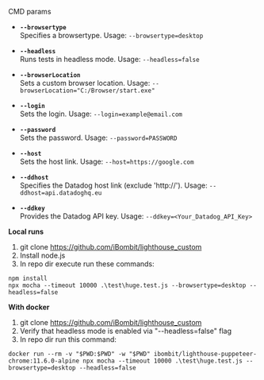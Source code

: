 CMD params
- **`--browsertype`**  
  Specifies a browsertype. Usage: `--browsertype=desktop`

- **`--headless`**  
  Runs tests in headless mode. Usage: `--headless=false`

- **`--browserLocation`**  
  Sets a custom browser location. Usage: `--browserLocation="C:/Browser/start.exe"`

- **`--login`**  
  Sets the login. Usage: `--login=example@email.com`

- **`--password`**  
  Sets the password. Usage: `--password=PASSWORD`

- **`--host`**  
  Sets the host link. Usage: `--host=https://google.com`

- **`--ddhost`**  
  Specifies the Datadog host link (exclude 'http://'). Usage: `--ddhost=api.datadoghq.eu`

- **`--ddkey`**  
  Provides the Datadog API key. Usage: `--ddkey=<Your_Datadog_API_Key>`

**Local runs**
1. git clone https://github.com/iBombit/lighthouse_custom
2. Install node.js
3. In repo dir execute run these commands:
```
npm install
npx mocha --timeout 10000 .\test\huge.test.js --browsertype=desktop --headless=false
```

**With docker**
1. git clone https://github.com/iBombit/lighthouse_custom
2. Verify that headless mode is enabled via "--headless=false" flag
3. In repo dir run this command:
```
docker run --rm -v "$PWD:$PWD" -w "$PWD" ibombit/lighthouse-puppeteer-chrome:11.6.0-alpine npx mocha --timeout 10000 .\test\huge.test.js --browsertype=desktop --headless=false
```
